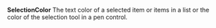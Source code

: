 **SelectionColor** The text color of a selected item or items in a list or the color of the selection tool in a pen control.
